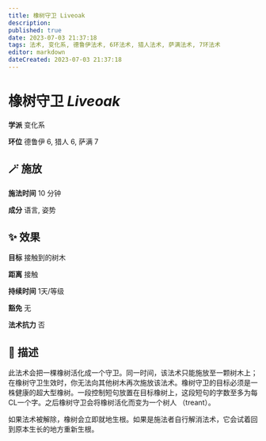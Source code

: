 ```yaml
---
title: 橡树守卫 Liveoak
description: 
published: true
date: 2023-07-03 21:37:18
tags: 法术, 变化系, 德鲁伊法术, 6环法术, 猎人法术, 萨满法术, 7环法术
editor: markdown
dateCreated: 2023-07-03 21:37:18
---
```


# **橡树守卫** *Liveoak*

**学派** 变化系 

**环位** 德鲁伊 6, 猎人 6, 萨满 7

## 🪄 施放

**施法时间** 10 分钟

**成分** 语言, 姿势

## ✨ 效果 

**目标** 接触到的树木 

**距离** 接触  

**持续时间** 1天/等级 

**豁免** 无

**法术抗力** 否

## 📖 描述

此法术会把一棵橡树活化成一个守卫。同一时间，该法术只能施放至一颗树木上；在橡树守卫生效时，你无法向其他树木再次施放该法术。橡树守卫的目标必须是一株健康的超大型橡树。一段控制短句放置在目标橡树上，这段短句的字数至多为每CL一个字。之后橡树守卫会将橡树活化而变为一个树人 （treant）。

如果法术被解除，橡树会立即就地生根。如果是施法者自行解消法术，它会试着回到原本生长的地方重新生根。
    